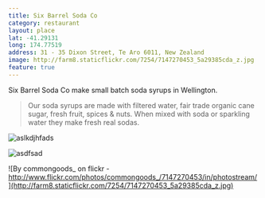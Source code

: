 ```yaml
---
title: Six Barrel Soda Co
category: restaurant
layout: place
lat: -41.29131
long: 174.77519
address: 31 - 35 Dixon Street, Te Aro 6011, New Zealand
image: http://farm8.staticflickr.com/7254/7147270453_5a29385cda_z.jpg
feature: true
---
```


Six Barrel Soda Co make small batch soda syrups in Wellington.

> Our soda syrups are made with filtered water, fair trade organic cane sugar, fresh fruit, spices & nuts. When mixed with soda or sparkling water they make fresh real sodas.  

![aslkdjhfads](http://payload3.cargocollective.com/1/5/174850/2378159/Six%20Barrel%20-%205%2013%20of%2014.jpg)

![asdfsad](http://payload53.cargocollective.com/1/5/174850/3366575/Six%20Barrel%20-%205%2010%20of%2014.jpg)

![By commongoods_ on flickr - http://www.flickr.com/photos/commongoods_/7147270453/in/photostream/](http://farm8.staticflickr.com/7254/7147270453_5a29385cda_z.jpg)